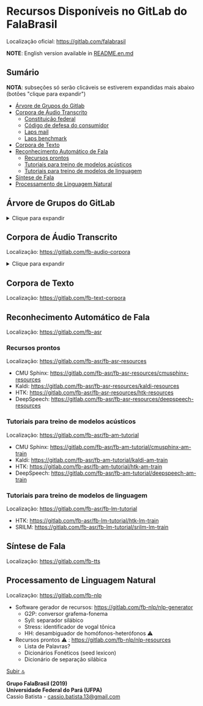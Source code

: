 # Recursos Disponíveis no GitLab do FalaBrasil

Localização oficial: https://gitlab.com/falabrasil

**NOTE**: English version available in [README.en.md](./README.en.md)

## Sumário
**NOTA**: subseções só serão clicáveis se estiverem expandidas mais abaixo (botões "clique para expandir")

- [Árvore de Grupos do Gitlab](#árvore-de-grupos-do-gitLab)   
- [Corpora de Áudio Transcrito](#corpora-de-áudio-transcrito)
    - [Constituição federal](#constituição-federal)
    - [Código de defesa do consumidor](#código-de-defesa-do-consumidor)
    - [Laps mail](#laps-mail)
    - [Laps benchmark](#laps-benchmark)
- [Corpora de Texto](#corpora-de-texto)
- [Reconhecimento Automático de Fala](#reconhecimento-automático-de-fala)
    - [Recursos prontos](#recursos-prontos)
    - [Tutoriais para treino de modelos acústicos](#tutoriais-para-treino-de-modelos-acústicos)
    - [Tutoriais para treino de modelos de linguagem](#tutoriais-para-treino-de-modelos-de-linguagem)
- [Síntese de Fala](#síntese-de-fala)
- [Processamento de Linguagem Natural](#processamento-de-linguagem-natural)

## Árvore de Grupos do GitLab
<!--begin=html--> 
<details>
<summary>Clique para expandir</summary>
<table>
<tbody>
	<td>
		<ul>
			<li> <a href="https://gitlab.com/fb-text-corpora"                  >:open_file_folder:</a> :earth_americas: <tt>fb-text-corpora/</tt>  </li>
			<li> <a href="https://gitlab.com/fb-align"                         >:open_file_folder:</a> :earth_americas: <tt>fb-align/</tt>         </li>
			<li> <a href="https://gitlab.com/fb-apps"                          >:open_file_folder:</a> :earth_americas: <tt>fb-apps/</tt>          </li>
			<li> <a href="https://gitlab.com/fb-tts"                           >:open_file_folder:</a> :earth_americas: <tt>fb-tts/</tt>           </li>
			<li> <a href="https://gitlab.com/fb-asr"                           >:open_file_folder:</a> :earth_americas: <tt>fb-asr/</tt>
				<ul>
					<li> <a href="https://gitlab.com/fb-asr/fb-lm-tutorial"    >:open_file_folder:</a> :earth_africa:   <tt>fb-lm-tutorial/</tt>    </li>
					<li> <a href="https://gitlab.com/fb-asr/fb-asr-resources"  >:open_file_folder:</a> :earth_africa:   <tt>fb-asr-resources/</tt>  </li>
					<li> <a href="https://gitlab.com/fb-asr/fb-am-tutorial"    >:open_file_folder:</a> :earth_africa:   <tt>fb-am-tutorial/</tt>    </li>
				</ul>
			</li>
			<li> <a href="https://gitlab.com/fb-nlp"                           >:open_file_folder:</a> :earth_americas: <tt>fb-nlp/</tt>            </li>
			<li> <a href="https://gitlab.com/fb-audio-corpora"                 >:open_file_folder:</a> :earth_americas: <tt>fb-audio-corpora/</tt>  </li>
		</ul>
	</td>
	<td>
		<ul>
			<li> <a href="https://gitlab.com/fb-text-corpora"  >:deciduous_tree:</a>  :earth_americas: Corpora de Texto                              </li>
			<li> <a href="https://gitlab.com/fb-align"         >:deciduous_tree:</a>  :earth_americas: Alinhamento Fonético                          </li>
			<li> <a href="https://gitlab.com/fb-apps"          >:deciduous_tree:</a>  :earth_americas: Aplicações em Fala                            </li>
			<li> <a href="https://gitlab.com/fb-tts"           >:deciduous_tree:</a>  :earth_americas: Síntese de Fala                               </li>
			<li> <a href="https://gitlab.com/fb-asr"           >:deciduous_tree:</a>  :earth_americas: Reconhecimento Automático de Fala
				<ul>
					<li> :leaves:                                                     :earth_africa:   Tutoriais para treino de modelos de linguagem </li>
					<li> :leaves:                                                     :earth_africa:   Recursos prontos para ASR                     </li>
					<li> :leaves:                                                     :earth_africa:   Tutoriais para treino de modelos acústicos    </li>
				</ul>
			</li>
			<li> <a href="https://gitlab.com/fb-nlp"          >:deciduous_tree:</a> :earth_americas: Processamento de Linguagem Natural            </li>
			<li> <a href="https://gitlab.com/fb-audio-corpora">:deciduous_tree:</a> :earth_americas: Corpora de Áudio Transcrito                   </li>
		</ul>
	</td>
</tbody>
</table>
</details>
<!--end=html-->  

## Corpora de Áudio Transcrito
Localização: https://gitlab.com/fb-audio-corpora

<details>
<summary>Clique para expandir</summary>

### Constituição federal
Localização: https://gitlab.com/fb-audio-corpora/constituicao16k

> Corpus de voz da Constituição Federal. Os arquivos de áudio foram reamostrados
para 16.000 Hz com 16 bits. Em seguida, os arquivos foram segmentados em
arquivos menores, com aproximadamente 30 segundos de duração cada, e por fim
transcritos. Atualmente, o corpus é composto por um único locutor do sexo
masculino.  Os arquivos totalizam aproximadamente 9 horas de áudio. O ambiente
de gravação utilizado é bastante controlado.

### Código de defesa do consumidor
Localização: https://gitlab.com/fb-audio-corpora/codigodefesaconsumidor16k

### Laps mail
Localização: https://gitlab.com/fb-audio-corpora/lapsmail16k

> Corpus de voz que representa o contexto de uma aplicação de correio 
eletrônico, utilizado para a avaliação de sistemas LVCSR para tarefas de comando
e controle. Atualmente, composto por 86 sentenças (43 comando e 43 nomes
próprios) gravados por 25 voluntários (21 homens e 4 mulheres), o que
corresponde a 84 minutos minutos de áudio com um vocabulário de 95 palavras. As
gravações foram realizadas com um microfone de alta qualidade (Shure PG30) em um
ambiente de gravação não controlado.

### Laps benchmark
Localização: https://gitlab.com/fb-audio-corpora/lapsbm16k

> Corpus de voz utilizado para avaliação de desempenho de sistemas LVCSR.
Atualmente composto por 700 frases, o corpus possui 35 locutores com 20 frases
cada, sendo 25 homens e 10 mulheres, o que corresponde a aproximadamente 54
minutos de áudio. Este corpus será expandido de forma a ter 50 locutores com a
mesma distribuição, totalizando 1.000 frases. Todas as gravações foram
realizadas em computadores utilizando microfones comuns. A taxa de amostragem
utilizada foi de 16.000 Hz e cada amostra foi representada com 16 bits. O
ambiente não foi controlado, existindo a presença de ruído nas gravações, com
isso busca-se caracterizar ambientes onde software de reconhecimento de voz são
utilizados.
</details>

## Corpora de Texto
Localização: https://gitlab.com/fb-text-corpora

## Reconhecimento Automático de Fala
Localização: https://gitlab.com/fb-asr

### Recursos prontos
Localização: https://gitlab.com/fb-asr/fb-asr-resources
- CMU Sphinx: https://gitlab.com/fb-asr/fb-asr-resources/cmusphinx-resources
- Kaldi:      https://gitlab.com/fb-asr/fb-asr-resources/kaldi-resources
- HTK:        https://gitlab.com/fb-asr/fb-asr-resources/htk-resources
- DeepSpeech: https://gitlab.com/fb-asr/fb-asr-resources/deepspeech-resources

### Tutoriais para treino de modelos acústicos
Localização: https://gitlab.com/fb-asr/fb-am-tutorial
- CMU Sphinx: https://gitlab.com/fb-asr/fb-am-tutorial/cmusphinx-am-train
- Kaldi:      https://gitlab.com/fb-asr/fb-am-tutorial/kaldi-am-train
- HTK:        https://gitlab.com/fb-asr/fb-am-tutorial/htk-am-train
- DeepSpeech: https://gitlab.com/fb-asr/fb-am-tutorial/deepspeech-am-train

### Tutoriais para treino de modelos de linguagem
Localização: https://gitlab.com/fb-asr/fb-lm-tutorial
- HTK:   https://gitlab.com/fb-asr/fb-lm-tutorial/htk-lm-train
- SRILM: https://gitlab.com/fb-asr/fb-lm-tutorial/srilm-lm-train

## Síntese de Fala
Localização: https://gitlab.com/fb-tts

## Processamento de Linguagem Natural
Localização: https://gitlab.com/fb-nlp
- Software gerador de recursos: https://gitlab.com/fb-nlp/nlp-generator
    - G2P: conversor grafema-fonema
    - Syll: separador silábico
    - Stress: identificador de vogal tônica
    - HH: desambiguador de homófonos-heterófonos :warning:
- Recursos prontos :warning: : https://gitlab.com/fb-nlp/nlp-resources
    - Lista de Palavras?
    - Dicionários Fonéticos (seed lexicon)
    - Dicionário de separação silábica

[Subir :top:](#recursos-disponíveis-no-gitlab-do-falabrasil)

__Grupo FalaBrasil (2019)__    
__Universidade Federal do Pará (UFPA)__    
Cassio Batista - cassio.batista.13@gmail.com
